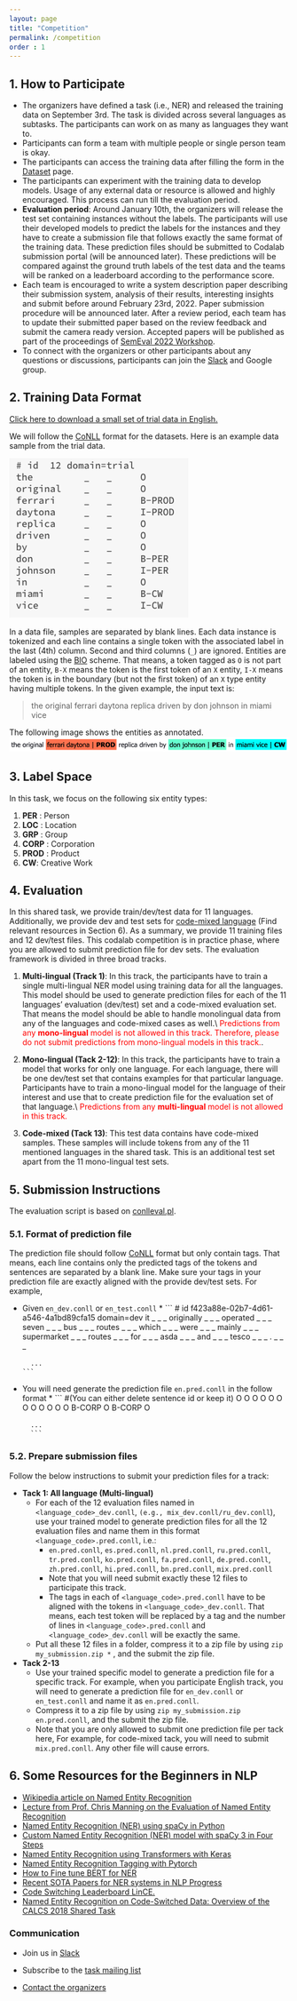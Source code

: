 ```yaml
---
layout: page
title: "Competition"
permalink: /competition
order : 1
---
```


## 1. How to Participate
* The organizers have defined a task (i.e., NER) and released the training data on September 3rd. The task is divided across several languages as subtasks. The participants can work on as many as languages they want to.
* Participants can form a team with multiple people or single person team is okay.
* The participants can access the training data after filling the form in the <a href="/dataset" target="_blank">Dataset</a> page. 
* The participants can experiment with the training data to develop models. Usage of any external data or resource is allowed and highly encouraged. This process can run till the evaluation period.
* __Evaluation period__: Around January 10th, the organizers will release the test set containing instances without the labels. The participants will use their developed models to predict the labels for the instances and they have to create a submission file that follows exactly the same format of the training data. These prediction files should be submitted to Codalab submission portal (will be announced later). These predictions will be compared against the ground truth labels of the test data and the teams will be ranked on a leaderboard according to the performance score.
* Each team is encouraged to write a system description paper describing their submission system, analysis of their results, interesting insights and submit before around February 23rd, 2022. Paper submission procedure will be announced later. After a review period, each team has to update their submitted paper based on the review feedback and submit the camera ready version. Accepted papers will be published as part of the proceedings of <a href="https://semeval.github.io" target="_blank">SemEval 2022 Workshop</a>.
* To connect with the organizers or other participants about any questions or discussions, participants can join the <a href="https://join.slack.com/t/multiconer/shared_invite/zt-vi3g97cx-MpqTvS07XX22S78nRC2s0Q" target="_blank">Slack</a> and Google group.



## 2. Training Data Format
<a href="data/semeval_2021_task_11_trial_data.txt" download>Click here to download a small set of trial data in English.</a>

We will follow the [CoNLL](https://universaldependencies.org/docs/format.html) format for the datasets. Here is an example data sample from the trial data.

![.](images/trial_data_sample.png)


In a data file, samples are separated by blank lines. Each data instance is tokenized and each line contains a single token with the associated label in the last (4th) column. Second and third columns (`_`) are ignored. Entities are labeled using the [BIO](https://natural-language-understanding.fandom.com/wiki/Named_entity_recognition#BIO) scheme. That means, a token tagged as `O` is not part of an entity, `B-X` means the token is the first token of an `X` entity, `I-X` means the token is in the boundary (but not the first token) of an `X` type entity having multiple tokens. In the given example, the input text is:

> the original ferrari daytona replica driven by don johnson in miami vice

The following image shows the entities as annotated.
![.](images/trial_sample_viz.png)
<!--## Official Competition Metric for the Task-->


## 3. Label Space
In this task, we focus on the following six entity types:
1. __PER__ : Person
2. __LOC__ : Location
3. __GRP__ : Group
4. __CORP__ : Corporation
5. __PROD__ : Product
6. __CW__: Creative Work


## 4. Evaluation 
In this shared task, we provide train/dev/test data for 11 languages. Additionally, we provide dev and test sets for <a href="https://en.wikipedia.org/wiki/Code-mixing" target="_blank">code-mixed language</a> (Find relevant resources in Section 6). As a summary, we provide 11 training files and 12 dev/test files. This codalab competition is in practice phase, where you are allowed to submit prediction file for dev sets. The evaluation framework is divided in three broad tracks. 
1. **Multi-lingual (Track 1)**: In this track, the participants have to train a single multi-lingual NER model using training data for all the languages. This model should be used to generate prediction files for each of the 11 languages’ evaluation (dev/test) set and a code-mixed evaluation set. That means the model should be able to handle monolingual data from any of the languages and code-mixed cases as well.\\
<span style="color:red">Predictions from any **mono-lingual** model is not allowed in this track. Therefore, please do not submit predictions from mono-lingual models in this track.</span>.

2. **Mono-lingual (Tack 2-12)**: In this track, the participants have to train a model that works for only one language. For each language, there will be one dev/test set that contains examples for that particular language. Participants have to train a mono-lingual model for the language of their interest and use that to create prediction file for the evaluation set of that language.\\
<span style="color:red">Predictions from any **multi-lingual** model is not allowed in this track.</span>

3. **Code-mixed (Tack 13)**: This test data contains have code-mixed samples. These samples will include tokens from any of the 11 mentioned languages in the shared task. This is an additional test set apart from the 11 mono-lingual test sets.

## 5. Submission Instructions
The evaluation script is based on [conlleval.pl](https://github.com/chakki-works/seqeval/blob/master/tests/conlleval.pl). 
### 5.1. Format of prediction file
The prediction file should follow [CoNLL](https://universaldependencies.org/format.html) format but only contain tags. That means, each line contains only the predicted tags of the tokens and sentences are separated by a blank line. Make sure your tags in your prediction file are exactly aligned with the provide dev/test sets.  For example, 
* Given `en_dev.conll` or `en_test.conll`
    * 
        ```
      # id f423a88e-02b7-4d61-a546-4a1bd89cfa15    domain=dev
        it _ _ _
        originally _ _ _
        operated _ _ _
        seven _ _ _
        bus _ _ _
        routes _ _ _
        which _ _ _
        were _ _ _
        mainly _ _ _
        supermarket _ _ _
        routes _ _ _
        for _ _ _
        asda _ _ _
        and _ _ _
        tesco _ _ _
        . _ _ _
        
        ...
      ```
        
* You will need generate the prediction file `en.pred.conll` in the follow format
    * 
        ```
        #(You can either delete sentence id or keep it)
        O
        O
        O
        O
        O
        O
        O
        O
        O
        O
        O
        O
        B-CORP
        O
        B-CORP
        O
        
        ...
        ```
        
### 5.2. Prepare submission files
Follow the below instructions to submit your prediction files for a track:
* **Tack 1: All language (Multi-lingual)**
    * For each of the 12 evaluation files named in `<language_code>_dev.conll`, `(e.g., mix_dev.conll/ru_dev.conll`), use your trained model to generate prediction files for all the 12 evaluation files and name them in this format `<language_code>.pred.conll`, i.e.:
        * `en.pred.conll`, `es.pred.conll`, `nl.pred.conll`, `ru.pred.conll`, `tr.pred.conll`, `ko.pred.conll`, `fa.pred.conll`, `de.pred.conll`, `zh.pred.conll`, `hi.pred.conll`, `bn.pred.conll`, `mix.pred.conll`
        * Note that you will need submit exactly these 12 files to participate this track. 
        * The tags in each of `<language_code>.pred.conll` have to be aligned with the tokens in `<language_code>_dev.conll`. That means, each test token will be replaced by a tag and the number of lines in `<language_code>.pred.conll` and `<language_code>_dev.conll` will be exactly the same.
    * Put all these 12 files in a folder, compress it to a zip file by using `zip my_submission.zip *` , and the submit the zip file.
* **Tack 2-13** 
    * Use your trained specific model to generate a prediction file for a specific track. For example, when you participate English track, you will need to generate a prediction file for `en_dev.conll` or `en_test.conll` and name it as `en.pred.conll`.
    * Compress it to a zip file by using `zip my_submission.zip en.pred.conll`, and the submit the zip file. 
    * Note that you are only allowed to submit one prediction file per tack here, For example, for code-mixed tack, you will need to submit `mix.pred.conll`. Any other file will cause errors. 


## 6. Some Resources for the Beginners in NLP
* <a href="https://en.wikipedia.org/wiki/Named-entity_recognition" target="_blank">Wikipedia article on Named Entity Recognition</a>
* <a href="https://www.youtube.com/watch?v=MY9fs1Plh_o" target="_blank">Lecture from Prof. Chris Manning on the Evaluation of Named Entity Recognition</a>
* <a href="https://www.geeksforgeeks.org/python-named-entity-recognition-ner-using-spacy" target="_blank">Named Entity Recognition (NER) using spaCy in Python</a>
* <a href="https://medium.com/analytics-vidhya/custom-named-entity-recognition-ner-model-with-spacy-3-in-four-steps-7e903688d51" target="_blank">Custom Named Entity Recognition (NER) model with spaCy 3 in Four Steps</a>
* <a href="https://keras.io/examples/nlp/ner_transformers" target="_blank">Named Entity Recognition using Transformers with Keras</a>
* <a href="https://cs230.stanford.edu/blog/namedentity" target="_blank">Named Entity Recognition Tagging with Pytorch</a>
* <a href="https://skimai.com/how-to-fine-tune-bert-for-named-entity-recognition-ner/" target="_blank">How to Fine tune BERT for NER</a>
* <a href="http://nlpprogress.com/english/named_entity_recognition.html" target="_blank">Recent SOTA Papers for NER systems in NLP Progress</a>
* <a href="https://ritual.uh.edu/lince/home">Code Switching Leaderboard LinCE.</a>
* <a href="https://aclanthology.org/W18-3219.pdf">Named Entity Recognition on Code-Switched Data:
Overview of the CALCS 2018 Shared Task</a>

### Communication
* Join us in <a href="https://join.slack.com/t/multiconer/shared_invite/zt-vi3g97cx-MpqTvS07XX22S78nRC2s0Q" target="_blank">Slack</a>

* Subscribe to the [task mailing list](mailto:multiconer-semeval@googlegroups.com)

* [Contact the organizers](mailto:multiconer-semeval-organizers@googlegroups.com)